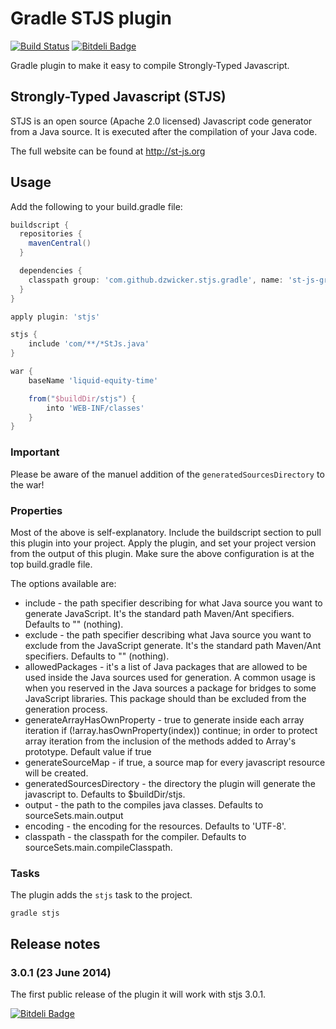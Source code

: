 
# Gradle STJS plugin
[![Build Status](https://travis-ci.org/dzwicker/st-js-gradle-plugin.png)](https://travis-ci.org/dzwicker/st-js-gradle-plugin)
[![Bitdeli Badge](https://d2weczhvl823v0.cloudfront.net/dzwicker/st-js-gradle-plugin/trend.png)](https://bitdeli.com/free "Bitdeli Badge")

Gradle plugin to make it easy to compile Strongly-Typed Javascript.


## Strongly-Typed Javascript (STJS)
 
STJS is an open source (Apache 2.0 licensed) Javascript code generator from a Java source. It is executed after the compilation of your Java code.
 
The full website can be found at http://st-js.org


## Usage

Add the following to your build.gradle file:

```groovy
buildscript {
  repositories {
    mavenCentral()
  }

  dependencies {
    classpath group: 'com.github.dzwicker.stjs.gradle', name: 'st-js-gradle-plugin', version: '3.0.1'
  }
}

apply plugin: 'stjs'

stjs {
    include 'com/**/*StJs.java'
}

war {
    baseName 'liquid-equity-time'

    from("$buildDir/stjs") {
        into 'WEB-INF/classes'
    }
}

```

### Important

Please be aware of the manuel addition of the ```generatedSourcesDirectory``` to the war!
 
### Properties

Most of the above is self-explanatory. Include the buildscript section to pull this plugin into your project. Apply the plugin, and set your project version from the output of this plugin. Make sure the above configuration is at the top build.gradle file.

The options available are:

* include - the path specifier describing for what Java source you want to generate JavaScript. It's the standard path Maven/Ant specifiers. Defaults to "" (nothing).
* exclude - the path specifier describing what Java source you want to exclude from the JavaScript generate. It's the standard path Maven/Ant specifiers. Defaults to "" (nothing).
* allowedPackages - it's a list of Java packages that are allowed to be used inside the Java sources used for generation. A common usage is when you reserved in the Java sources a package for bridges to some JavaScript libraries. This package should than be excluded from the generation process.
* generateArrayHasOwnProperty - true to generate inside each array iteration if (!array.hasOwnProperty(index)) continue; in order to protect array iteration from the inclusion of the methods added to Array's prototype. Default value if true
* generateSourceMap - if true, a source map for every javascript resource will be created.
* generatedSourcesDirectory - the directory the plugin will generate the javascript to. Defaults to $buildDir/stjs.
* output -  the path to the compiles java classes. Defaults to sourceSets.main.output
* encoding - the encoding for the resources. Defaults to 'UTF-8'.
* classpath - the classpath for the compiler. Defaults to sourceSets.main.compileClasspath.

### Tasks

The plugin adds the ```stjs``` task to the project.

    gradle stjs


## Release notes

### 3.0.1 (23 June 2014)
The first public release of the plugin it will work with stjs 3.0.1.


[![Bitdeli Badge](https://d2weczhvl823v0.cloudfront.net/dzwicker/st-js-gradle-plugin/trend.png)](https://bitdeli.com/free "Bitdeli Badge")

